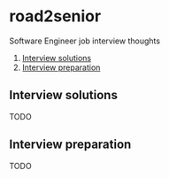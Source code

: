 # road2senior
Software Engineer job interview thoughts 

1. [Interview solutions](#interview-solutions)
1. [Interview preparation](#interview-preparation)


## Interview solutions
TODO

## Interview preparation
TODO
